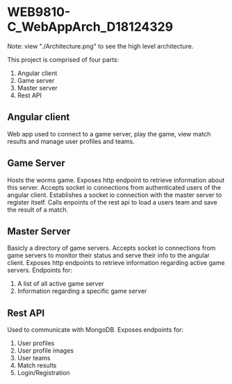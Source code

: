 # WEB9810-C_WebAppArch_D18124329

Note: view "./Architecture.png" to see the high level architecture.

This project is comprised of four parts:

1. Angular client
2. Game server
3. Master server
4. Rest API

## Angular client
Web app used to connect to a game server, play the game, view match results and manage user profiles and teams.

## Game Server
Hosts the worms game.
Exposes http endpoint to retrieve information about this server.
Accepts socket io connections from authenticated users of the angular client.
Establishes a socket io connection with the master server to register itself.
Calls enpoints of the rest api to load a users team and save the result of a match.

## Master Server
Basicly a directory of game servers.
Accepts socket io connections from game servers to monitor their status and serve their info to the angular client.
Exposes http endpoints to retrieve information regarding active game servers.
Endpoints for:
1. A list of all active game server
2. Information regarding a specific game server

## Rest API
Used to communicate with MongoDB.
Exposes endpoints for:
1. User profiles
2. User profile images
3. User teams
4. Match results
5. Login/Registration

